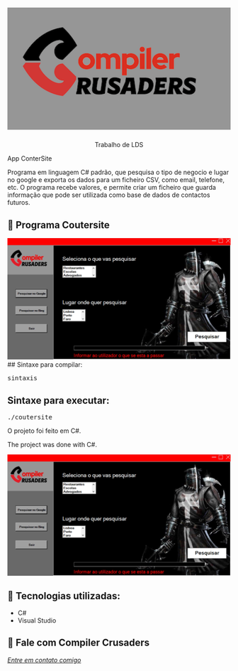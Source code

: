 <h1 align="center">
    <img width="600" src="logo.png" />
</h1>


<p align="center">
Trabalho de LDS

App ConterSite
    
Programa em linguagem C# padrão, que pesquisa o tipo de negocio e lugar no google e exporta os dados para um ficheiro CSV, como email, telefone, etc.
O programa recebe valores, e permite criar um ficheiro que guarda informação que pode ser utilizada como base de dados de contactos futuros.
</p>

📌 Programa Coutersite
------------------
<img src="print.png" alt="page-home">
## Sintaxe para compilar:

<pre>sintaxis  </pre>

## Sintaxe para executar:
<pre>./coutersite </pre>


O projeto foi feito em C#.


The project was done with C#.


<img src="print.png" alt="page-home">


🔧 Tecnologias utilizadas:
------------------

- C#
- Visual Studio

💬 Fale com Compiler Crusaders
------------------
[*Entre em contato comigo*](https://teams.microsoft.com/l/entity/2a527703-1f6f-4559-a332-d8a7d288cd88/_djb2_msteams_prefix_4226427084?context=%7B%22subEntityId%22%3Anull%2C%22channelId%22%3A%2219%3ABsxbN8saoth3fKmRHKYl0gyfaUGiT4g3YisMGUEtW0U1%40thread.tacv2%22%7D&groupId=f20cc04f-8389-4991-b8b2-3b82ac420080&tenantId=58e31257-f77f-4d58-9705-d0b6ea0f9ee4&allowXTenantAccess=false)

